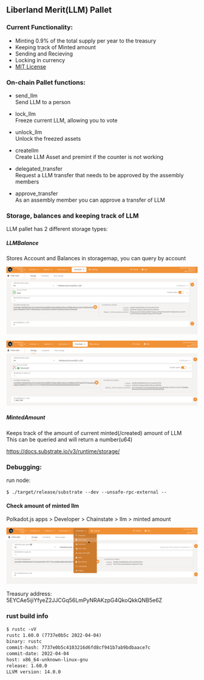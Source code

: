 ## Liberland Merit(LLM) Pallet


### Current Functionality:   
*  Minting 0.9% of the total supply per year to the treasury
*  Keeping track of Minted amount  
*  Sending and Recieving  
*  Locking in currency
*  [MIT License](https://mit-license.org/)   



### On-chain Pallet functions:   

*  send_llm   
Send LLM to a person

*  lock_llm        
Freeze current LLM, allowing you to vote        

*  unlock_llm         
Unlock the freezed assets       

*  createllm      
Create LLM Asset and premint if the counter is not working           

*  delegated_transfer         
Request a LLM transfer that needs to be approved by the assembly members              


*  approve_transfer          
As an assembly member you can approve a transfer of LLM         


### Storage, balances and keeping track of LLM      
LLM pallet has 2 different storage types:      

##### LLMBalance    
Stores Account and Balances in storagemap, you can query by account  

![Polkadot Js Query user account](account_query.png) 


![Polkadot Js Treasury](treasury_account.png)


##### MintedAmount    
Keeps track of the amount of current minted(/created) amount of LLM   
This can be queried and will return a number(u64)      



https://docs.substrate.io/v3/runtime/storage/    


### Debugging: 

run node: 

```shell
$ ./target/release/substrate --dev --unsafe-rpc-external --
```

#### Check amount of minted llm
Polkadot.js apps > Developer > Chainstate > llm > minted amount

![Polkadot Js](minted_amount_query.png)  



Treasury address:
5EYCAe5ijiYfyeZ2JJCGq56LmPyNRAKzpG4QkoQkkQNB5e6Z



### rust build info
```shell
$ rustc -vV
rustc 1.60.0 (7737e0b5c 2022-04-04)
binary: rustc
commit-hash: 7737e0b5c4103216d6fd8cf941b7ab9bdbaace7c
commit-date: 2022-04-04
host: x86_64-unknown-linux-gnu
release: 1.60.0
LLVM version: 14.0.0


```